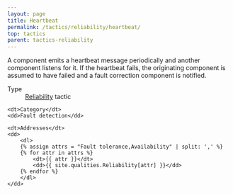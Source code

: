 ```yaml
---
layout: page
title: Heartbeat
permalink: /tactics/reliability/heartbeat/
top: tactics
parent: tactics-reliability
---
```


A component emits a heartbeat message periodically and another component listens for it. If the heartbeat fails, the originating component is assumed to have
failed and a fault correction component is notified.

<dl>
    <dt>Type</dt>
    <dd><a href="{{ '/quality/reliability/' | relative_url }}">Reliability</a> tactic</dd>
    
    <dt>Category</dt>
    <dd>Fault detection</dd>
    
    <dt>Addresses</dt>
    <dd>
        <dl>
        {% assign attrs = "Fault tolerance,Availability" | split: ',' %}
        {% for attr in attrs %}
            <dt>{{ attr }}</dt>
            <dd>{{ site.qualities.Reliability[attr] }}</dd>
        {% endfor %}
        </dl>
    </dd>
</dl>
